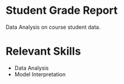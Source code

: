 # Student Grade Report

Data Analysis on course student data.

# Relevant Skills

- Data Analysis
- Model Interpretation
